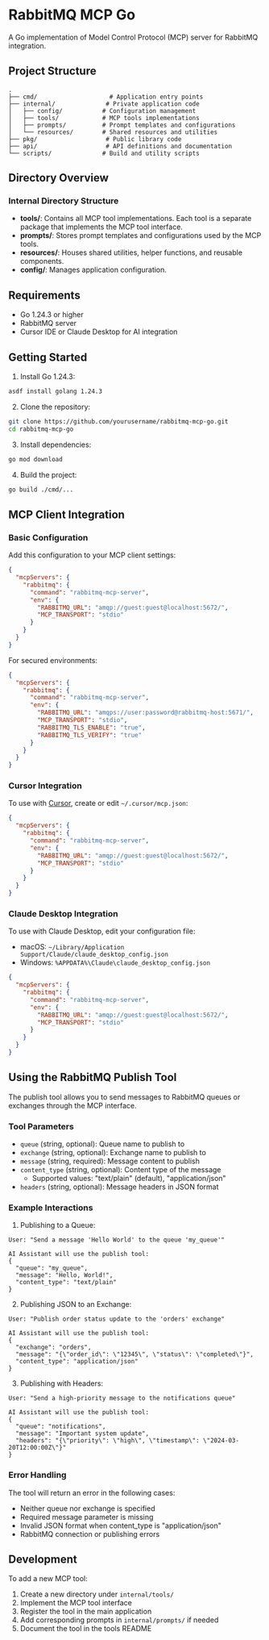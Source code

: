 # RabbitMQ MCP Go

A Go implementation of Model Control Protocol (MCP) server for RabbitMQ integration.

## Project Structure

```
.
├── cmd/                    # Application entry points
├── internal/              # Private application code
│   ├── config/           # Configuration management
│   ├── tools/            # MCP tools implementations
│   ├── prompts/          # Prompt templates and configurations
│   └── resources/        # Shared resources and utilities
├── pkg/                   # Public library code
├── api/                   # API definitions and documentation
└── scripts/              # Build and utility scripts
```

## Directory Overview

### Internal Directory Structure

- **tools/**: Contains all MCP tool implementations. Each tool is a separate package that implements the MCP tool interface.
- **prompts/**: Stores prompt templates and configurations used by the MCP tools.
- **resources/**: Houses shared utilities, helper functions, and reusable components.
- **config/**: Manages application configuration.

## Requirements

- Go 1.24.3 or higher
- RabbitMQ server
- Cursor IDE or Claude Desktop for AI integration

## Getting Started

1. Install Go 1.24.3:
```bash
asdf install golang 1.24.3
```

2. Clone the repository:
```bash
git clone https://github.com/yourusername/rabbitmq-mcp-go.git
cd rabbitmq-mcp-go
```

3. Install dependencies:
```bash
go mod download
```

4. Build the project:
```bash
go build ./cmd/...
```

## MCP Client Integration

### Basic Configuration

Add this configuration to your MCP client settings:

```json
{
  "mcpServers": {
    "rabbitmq": {
      "command": "rabbitmq-mcp-server",
      "env": {
        "RABBITMQ_URL": "amqp://guest:guest@localhost:5672/",
        "MCP_TRANSPORT": "stdio"
      }
    }
  }
}
```

For secured environments:

```json
{
  "mcpServers": {
    "rabbitmq": {
      "command": "rabbitmq-mcp-server",
      "env": {
        "RABBITMQ_URL": "amqps://user:password@rabbitmq-host:5671/",
        "MCP_TRANSPORT": "stdio",
        "RABBITMQ_TLS_ENABLE": "true",
        "RABBITMQ_TLS_VERIFY": "true"
      }
    }
  }
}
```

### Cursor Integration

To use with [Cursor](https://cursor.sh/), create or edit `~/.cursor/mcp.json`:

```json
{
  "mcpServers": {
    "rabbitmq": {
      "command": "rabbitmq-mcp-server",
      "env": {
        "RABBITMQ_URL": "amqp://guest:guest@localhost:5672/",
        "MCP_TRANSPORT": "stdio"
      }
    }
  }
}
```

### Claude Desktop Integration

To use with Claude Desktop, edit your configuration file:
- macOS: `~/Library/Application Support/Claude/claude_desktop_config.json`
- Windows: `%APPDATA%\Claude\claude_desktop_config.json`

```json
{
  "mcpServers": {
    "rabbitmq": {
      "command": "rabbitmq-mcp-server",
      "env": {
        "RABBITMQ_URL": "amqp://guest:guest@localhost:5672/",
        "MCP_TRANSPORT": "stdio"
      }
    }
  }
}
```

## Using the RabbitMQ Publish Tool

The publish tool allows you to send messages to RabbitMQ queues or exchanges through the MCP interface.

### Tool Parameters

- `queue` (string, optional): Queue name to publish to
- `exchange` (string, optional): Exchange name to publish to
- `message` (string, required): Message content to publish
- `content_type` (string, optional): Content type of the message
  - Supported values: "text/plain" (default), "application/json"
- `headers` (string, optional): Message headers in JSON format

### Example Interactions

1. Publishing to a Queue:
```
User: "Send a message 'Hello World' to the queue 'my_queue'"

AI Assistant will use the publish tool:
{
  "queue": "my_queue",
  "message": "Hello, World!",
  "content_type": "text/plain"
}
```

2. Publishing JSON to an Exchange:
```
User: "Publish order status update to the 'orders' exchange"

AI Assistant will use the publish tool:
{
  "exchange": "orders",
  "message": "{\"order_id\": \"12345\", \"status\": \"completed\"}",
  "content_type": "application/json"
}
```

3. Publishing with Headers:
```
User: "Send a high-priority message to the notifications queue"

AI Assistant will use the publish tool:
{
  "queue": "notifications",
  "message": "Important system update",
  "headers": "{\"priority\": \"high\", \"timestamp\": \"2024-03-20T12:00:00Z\"}"
}
```

### Error Handling

The tool will return an error in the following cases:
- Neither queue nor exchange is specified
- Required message parameter is missing
- Invalid JSON format when content_type is "application/json"
- RabbitMQ connection or publishing errors

## Development

To add a new MCP tool:

1. Create a new directory under `internal/tools/`
2. Implement the MCP tool interface
3. Register the tool in the main application
4. Add corresponding prompts in `internal/prompts/` if needed
5. Document the tool in the tools README
